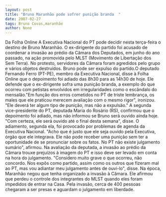 ```yaml
---
layout: post
title: "Bruno Maranhão pode sofrer punição branda  "
date: 2007-02-27
tags: Bruno Covas,maranhão
author: None
---
```

Da Folha Online 
A Executiva Nacional do PT pode decidir nesta terça-feira o destino de Bruno Maranhão. O ex-dirigente do partido foi acusado de coordenar a invasão ao prédio da Câmara dos Deputados, em junho do ano passado, na ação promovida pelo MLST (Movimento de Libertação dos Sem Terra). No protesto, servidores da Câmara foram agredidos pelo grupo e vários objetos destruídos. Bruno pode ser expulso do partido.O deputado Fernando Ferro (PT-PE), membro da Executiva Nacional, disse à Folha Online que o depoimento foi adiado das 8h30 para as 14h30 de hoje. Ele defende que o ex-dirigente sofra uma punição branda, a exemplo do que ocorreu com petistas envolvidos em irregularidades como o escândalo do mensalão.\"Em função dos erros cometidos no PT de triste lembrança, os males que ele praticou merecem avaliação com o mesmo rigor\", ironizou. \"Ele deverá ter algum tipo de punição, mas não a expulsão.\" A segunda vice-presidente do PT, deputada Maria do Rosário (RS), confirmou que o depoimento foi adiado, mas não informou se Bruno será ouvido ainda hoje. \"Com certeza, ele será ouvido até o final desta semana\", disse. O adiamento, segunda ela, foi provocado por problemas de agenda da Executiva Nacional. \"Acho que é justo que ele seja ouvido pela Executiva, órgão que ele integrava. Ele não pode receber uma punição sem ter a oportunidade de se pronunciar sobre os fatos. No PT não existe julgamento sumário\", afirmou. Na avaliação da deputada, a invasão ao prédio da Câmara trouxe prejuízos à imagem do PT e isso deve ser levado em conta na hora do julgamento. \"Considero muito grave o que ocorreu, não concordo. Nos expôs como partido, assim como os outros que fizeram mal ao PT, mas vou adiantar meu julgamento antes de ouvi-lo\", disse. Na época, Maranhão negou que tenha organizado a invasão à Câmara. Ele afirmou que perdeu o controle dos integrantes do MLST quando eles foram impedidos de entrar na Casa. Pela invasão, cerca de 400 pessoas chegaram a ser presas e aguardam o julgamento em liberdade. 